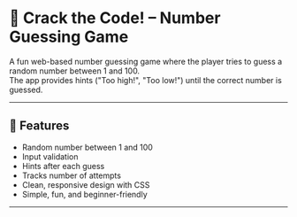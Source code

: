 # 🎲 Crack the Code! – Number Guessing Game

A fun web-based number guessing game where the player tries to guess a random number between 1 and 100.  
The app provides hints ("Too high!", "Too low!") until the correct number is guessed.

---

## 🧮 Features
- Random number between 1 and 100
- Input validation
- Hints after each guess
- Tracks number of attempts
- Clean, responsive design with CSS
- Simple, fun, and beginner-friendly

---


